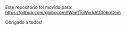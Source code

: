 Este repositório foi movido para: https://github.com/globocom/IWantToWorkAtGloboCom

Obrigado a todos!
